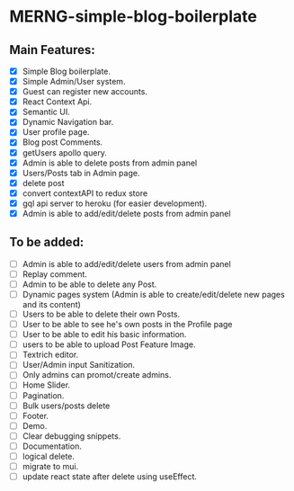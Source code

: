 # MERNG-simple-blog-boilerplate

## Main Features:

- [x] Simple Blog boilerplate.
- [x] Simple Admin/User system.
- [x] Guest can register new accounts.
- [x] React Context Api.
- [x] Semantic UI.
- [x] Dynamic Navigation bar.
- [x] User profile page.
- [x] Blog post Comments.
- [x] getUsers apollo query.
- [x] Admin is able to delete posts from admin panel
- [x] Users/Posts tab in Admin page.
- [x] delete post
- [x] convert contextAPI to redux store
- [x] gql api server to heroku (for easier development).
- [x] Admin is able to add/edit/delete posts from admin panel

## To be added:
- [ ] Admin is able to add/edit/delete users from admin panel
- [ ] Replay comment.
- [ ] Admin to be able to delete any Post.
- [ ] Dynamic pages system (Admin is able to create/edit/delete new pages and its content)
- [ ] Users to be able to delete their own Posts.
- [ ] User to be able to see he's own posts in the Profile page
- [ ] User to be able to edit his basic information.
- [ ] users to be able to upload Post Feature Image.
- [ ] Textrich editor.
- [ ] User/Admin input Sanitization.
- [ ] Only admins can promot/create admins.
- [ ] Home Slider.
- [ ] Pagination.
- [ ] Bulk users/posts delete
- [ ] Footer.
- [ ] Demo.
- [ ] Clear debugging snippets.
- [ ] Documentation.
- [ ] logical delete.
- [ ] migrate to mui.
- [ ] update react state after delete using useEffect.